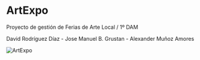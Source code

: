 # ArtExpo
Proyecto de gestión de Ferias de Arte Local / 1º DAM 

David Rodríguez Díaz - Jose Manuel B. Grustan - Alexander Muñoz Amores

![ArtExpo]([https://github.com/user-attachments/assets/42befa54-66fd-477c-a47c-c9b1b0cc13de](https://github.com/ArtExpo-Org/Proyecto-ArtExpo/blob/main/HTML%20y%20SQL/pictures/ArtExpo.png))
